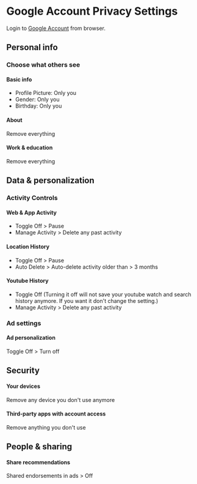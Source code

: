 # Google Account Privacy Settings

Login to [Google Account](https://accounts.google.com) from browser.



## Personal info

### Choose what others see

#### Basic info
- Profile Picture: Only you
- Gender: Only you
- Birthday: Only you

#### About
Remove everything

#### Work & education
Remove everything



## Data & personalization


### Activity Controls

#### Web & App Activity
- Toggle Off > Pause
- Manage Activity > Delete any past activity

#### Location History
- Toggle Off > Pause
- Auto Delete > Auto-delete activity older than > 3 months

#### Youtube History
- Toggle Off (Turning it off will not save your youtube watch and search history anymore. If you want it don't change the setting.)
- Manage Activity > Delete any past activity


### Ad settings

#### Ad personalization
Toggle Off > Turn off



## Security

#### Your devices
Remove any device you don't use anymore

#### Third-party apps with account access
Remove anything you don't use



## People & sharing

#### Share recommendations
Shared endorsements in ads > Off
